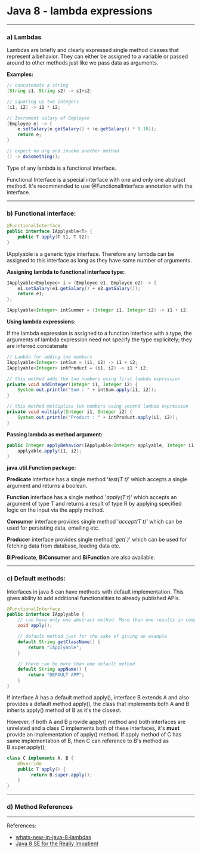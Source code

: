 # Java 8 - lambda expressions

---

### a\) Lambdas

Lambdas are briefly and clearly expressed single method classes that represent a behavior.  They can either be assigned to a variable or passed around to other methods just like we pass data as arguments.

**Examples:**

```java
// concatenate a string
(String s1, String s2) -> s1+s2; 

// squaring up two integers
(i1, i2) -> i1 * i2;

// Increment salary of Employee 
(Employee e) -> {    
    e.setSalary(e.getSalary() + (e.getSalary() * 0.10));
    return e;
}

// expect no arg and invoke another method
() -> doSomething(); 
```

Type of any lambda is a functional interface.

Functional Interface is a special interface with one and only one abstract method. It's recommended to use @FunctionalInterface annotation with the interface.

---

### b\) Functional interface:

```java
@FunctionalInterface
public interface IApplyable<T> {
    public T apply(T t1, T t2);
} 
```

IApplyable is a generic type interface. Therefore any lambda can be assigned to this interface as long as they have same number of arguments.

**Assigning lambda to functional interface type:**

```java
IApplyable<Employee> i = (Employee e1, Employee e2) -> {    
    e1.setSalary(e1.getSalary() + e2.getSalary());    
    return e1;
};

IApplyable<Integer> intSummer = (Integer i1, Integer i2) -> i1 + i2;  
```

**Using lambda expressions:**

If the lambda expression is assigned to a function interface with a type, the arguments of lambda expression need not specify the type explicitely; they are inferred.concatenate

```java
// Lambda for adding two numbers
IApplyable<Integer> intSum = (i1, i2) -> i1 + i2;
IApplyable<Integer> intProduct = (i1, i2) -> i1 * i2;

// this method adds the two numbers using first lambda expression
private void addInteger(Integer i1, Integer i2) {
    System.out.println("Sum : " + intSum.apply(i1, i2));
} 

// this method multiplies two numbers using second lambda expression
private void multiply(Integer i1, Integer i2) {
    System.out.println("Product : " + intProduct.apply(i1, i2));
} 
```

**Passing lambda as method argument:**

```java
public Integer applyBehavior(IApplyable<Integer> applyable, Integer i1, Integer i2) {
    applyable.apply(i1, i2);
} 
```

**java.util.Function package:**

**Predicate** interface has a single method '_test\(T t\)_' which accepts a single argument and returns a boolean.

**Function** interface has a single method '_apply\(T t\)_' which accepts an argument of type T and returns a result of type R by applying specified logic on the input via the apply method.

**Consumer** interface provides single method '_accept\(T t\)'_ which can be used for persisting data, emailing etc.

**Producer** interface provides single method '_get\( \)_' which can be used for fetching data from database, loading data etc.

**BiPredicate**, **BiConsumer** and **BiFunction** are also available.

---

### c\) Default methods:

Interfaces in java 8 can have methods with default implementation. This gives ability to add additional functionalities to already published APIs.

```java
@FunctionalInterface
public interface IApplyable {
    // can have only one abstract method. More than one results in compilation error.
    void apply();

    // default method just for the sake of giving an example
    default String getClassName() {
        return "IApplyable";
    }

    // there can be more than one default method
    default String appName() {
        return "DEFAULT APP";
    }
}
```

If interface A has a default method apply\(\), interface B extends A and also provides a default method apply\(\), the class that implements both A and B inherits apply\(\) method of B as it's the closest.

However, if both A and B provide apply\(\) method and both interfaces are unrelated and a class C implements both of these interfaces, it's **must** provide an implementation of apply\(\) method. If apply method of C has same implementation of B, then C can reference to B's method as B.super.apply\(\);

```java
class C implements A, B {
    @Override
    public T apply() {
         return B.super.apply();
    }
} 
```
---
### d\) Method References



---
References:

* [whats-new-in-java-8-lambdas](https://www.oreilly.com/learning/whats-new-in-java-8-lambdas)
* [Java 8 SE for the Really Impatient](https://www.amazon.com/Java-SE8-Really-Impatient-Course/dp/0321927761)

